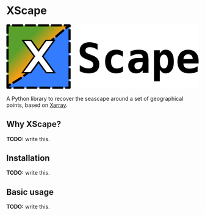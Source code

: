 # XScape

![XScape](docs/XScape.png)

A Python library to recover the seascape around a set of geographical points, based on [Xarray](https://github.com/pydata/xarray).

## Why XScape?

**TODO:** write this.

## Installation

**TODO:** write this.

## Basic usage

**TODO:** write this.
